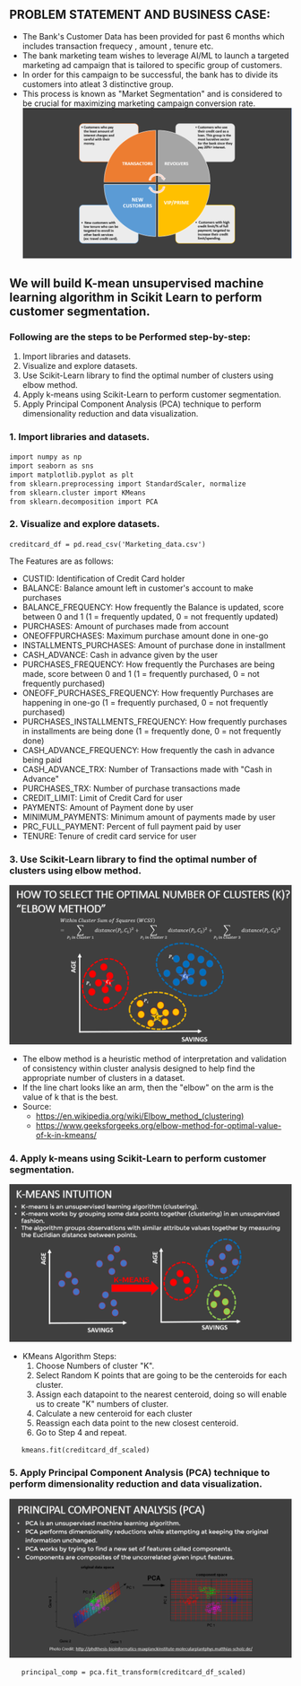 ## PROBLEM STATEMENT AND BUSINESS CASE:

* The Bank's Customer Data has been provided for past 6 months which includes transaction frequecy , amount , tenure etc.
* The bank marketing team wishes to leverage AI/ML to launch a targeted marketing ad campaign that is tailored to specific group of customers.
* In order for this campaign to be successful, the bank has to divide its customers into atleat 3 distinctive group.
* This process is known as "Market Segmentation" and is considered to be crucial for maximizing marketing campaign conversion rate.
![](https://github.com/omkarkd/Machine-Learning/blob/master/Bank%20-Customer-Segmentation/segmentation.png)

## We will build K-mean unsupervised machine learning algorithm in Scikit Learn to perform customer segmentation.

### Following are the steps to be Performed step-by-step:

1. Import libraries and datasets.
2. Visualize and explore datasets.
3. Use Scikit-Learn library to find the optimal number of clusters using elbow method.
4. Apply k-means using Scikit-Learn to perform customer segmentation.
5. Apply Principal Component Analysis (PCA) technique to perform dimensionality reduction and data visualization.

### 1. Import libraries and datasets.
```import pandas as pd
import numpy as np
import seaborn as sns
import matplotlib.pyplot as plt
from sklearn.preprocessing import StandardScaler, normalize
from sklearn.cluster import KMeans
from sklearn.decomposition import PCA
```
### 2. Visualize and explore datasets.
`creditcard_df = pd.read_csv('Marketing_data.csv')`

The Features are as follows:
* CUSTID: Identification of Credit Card holder 
* BALANCE: Balance amount left in customer's account to make purchases
* BALANCE_FREQUENCY: How frequently the Balance is updated, score between 0 and 1 (1 = frequently updated, 0 = not frequently updated)
* PURCHASES: Amount of purchases made from account
* ONEOFFPURCHASES: Maximum purchase amount done in one-go
* INSTALLMENTS_PURCHASES: Amount of purchase done in installment
* CASH_ADVANCE: Cash in advance given by the user
* PURCHASES_FREQUENCY: How frequently the Purchases are being made, score between 0 and 1 (1 = frequently purchased, 0 = not frequently purchased)
* ONEOFF_PURCHASES_FREQUENCY: How frequently Purchases are happening in one-go (1 = frequently purchased, 0 = not frequently purchased)
* PURCHASES_INSTALLMENTS_FREQUENCY: How frequently purchases in installments are being done (1 = frequently done, 0 = not frequently done)
* CASH_ADVANCE_FREQUENCY: How frequently the cash in advance being paid
* CASH_ADVANCE_TRX: Number of Transactions made with "Cash in Advance"
* PURCHASES_TRX: Number of purchase transactions made
* CREDIT_LIMIT: Limit of Credit Card for user
* PAYMENTS: Amount of Payment done by user
* MINIMUM_PAYMENTS: Minimum amount of payments made by user  
* PRC_FULL_PAYMENT: Percent of full payment paid by user
* TENURE: Tenure of credit card service for user

### 3. Use Scikit-Learn library to find the optimal number of clusters using elbow method.
![](https://github.com/omkarkd/Machine-Learning/blob/master/Bank%20-Customer-Segmentation/elbow%20methos.png)
* The elbow method is a heuristic method of interpretation and validation of consistency within cluster analysis designed to help find the appropriate number of clusters in a dataset. 
* If the line chart looks like an arm, then the "elbow" on the arm is the value of k that is the best.
* Source: 
  * https://en.wikipedia.org/wiki/Elbow_method_(clustering)
  * https://www.geeksforgeeks.org/elbow-method-for-optimal-value-of-k-in-kmeans/
  
### 4. Apply k-means using Scikit-Learn to perform customer segmentation.
 
 ![](https://github.com/omkarkd/Machine-Learning/blob/master/Bank%20-Customer-Segmentation/kmeans.png)
 
 * KMeans Algorithm Steps:
    1. Choose Numbers of cluster "K".
    2. Select Random K points that are going to be the centeroids for each cluster.
    3. Assign each datapoint to the nearest centeroid, doing so will enable us to create "K" numbers of cluster.
    4. Calculate a new centeroid for each cluster
    5. Reassign each data point to the new closest centeroid.
    6. Go to Step 4 and repeat.
    
```kmeans = KMeans(7)
   kmeans.fit(creditcard_df_scaled)
```


### 5. Apply Principal Component Analysis (PCA) technique to perform dimensionality reduction and data visualization.

![](https://github.com/omkarkd/Machine-Learning/blob/master/Bank%20-Customer-Segmentation/PCA.png)
```pca = PCA(n_components = 2)
   principal_comp = pca.fit_transform(creditcard_df_scaled)
```





